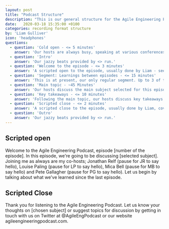```yaml
---
layout: post
title: "Podcast Structure"
description: "This is our general structure for the Agile Engineering Podcast. How our episodes are setup for the smooth and consistent format you've come to love"
date:   2020-03-18 15:35:00 +0100
categories: recording format structure
by: 'Liam Gulliver'
icon: 'headphones'
questions:
  - question: 'Cold open - <= 5 minutes'
    answer: 'Our hosts are always busy, speaking at various conferences, writing various articles and books as well as running events themselves. A cold open is the perfect place for this. Should sponsorship arise, this is where we will talk about that too. It should always be Liam or Liam + one other host, ideally recorded before or after the episode recording to reduce the amount to do in one session. We always end it with "Jonathan, roll the thing."'
  - question: 'Intro'
    answer: 'Our jazzy beats provided by <> run.'   
  - question: 'Welcome to the episode - <= 3 minutes'
    answer: 'A scripted open to the episode, usually done by Liam - see bottom of the page for scripts'   
  - question: 'Segment: Learnings between episodes - <= 15 minutes'
    answer: 'This is at present, our only regular segment. Up to 3 of the hosts, nominated ahead of the recording, talk about something new they have learned or a trend they have seen across the software industry.'   
  - question: 'Main topic - ~45 Minutes'
    answer: 'Our hosts discuss the main subject selected for this episode, along with our guest if present.'
  - question: 'Key takeaways - <= 10 minutes'
    answer: 'Following the main topic, our hosts discuss key takeaways from the discussion and provide a conclusion to the listener'
  - question: 'Scripted close - <= 2 minutes'
    answer: 'A scripted close to the episode, usually done by Liam, covering all the places listeners can join in the discussion and suggest topics.'    
  - question: 'Outro'
    answer: 'Our jazzy beats provided by <> run.'   
---
```


## Scripted open

Welcome to the Agile Engineering Podcast, episode [number of the episode]. In this episode, we're going to be discussing [selected subject]. Joining me as always are my co-hosts; Jonathan Relf (pause for JR to say hello), Louise Paling (pause for LP to say hello), Mica Bell (pause for MB to say hello) and Pete Gallagher (pause for PG to say hello). Let us begin by talking about what we've learned since the last episode.

## Scripted Close

Thank you for listening to the Agile Engineering Podcast. Let us know your thoughts on [chosen subject] or suggest topics for discussion by getting in touch with us on Twitter at @AgileEngPodcast or our website agileengineeringpodcast.com.
